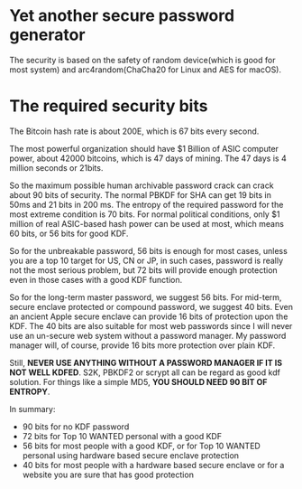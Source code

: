 # Yet another secure password generator

The security is based on the safety of random device(which is good for most system) and arc4random(ChaCha20 for Linux and AES for macOS).

# The required security bits

The Bitcoin hash rate is about 200E, which is 67 bits every second.

The most powerful organization should have $1 Billion of ASIC computer power, about 42000 bitcoins, which is 47 days of mining.
The 47 days is 4 million seconds or 21bits.

So the maximum possible human archivable password crack can crack about 90 bits of security. The normal PBKDF for SHA can get 19 bits in 50ms and 21 bits in 200 ms.
The entropy of the required password for the most extreme condition is 70 bits. For normal political conditions, only $1 million of real ASIC-based hash power can be used at most, which means 60 bits, or 56 bits for good KDF.

So for the unbreakable password, 56 bits is enough for most cases, unless you are a top 10 target for US, CN or JP, in such cases, password is really not the most serious problem, but 72 bits will provide enough protection even in those cases with a good KDF function.

So for the long-term master password, we suggest 56 bits. For mid-term, secure enclave protected or compound password, we suggest 40 bits. Even an ancient Apple secure enclave can provide 16 bits of protection upon the KDF. The 40 bits are also suitable for most web passwords since I will never use an un-secure web system without a password manager. My password manager will, of course, provide 16 bits more protection over plain KDF.

Still, **NEVER USE ANYTHING WITHOUT A PASSWORD MANAGER IF IT IS NOT WELL KDFED**. S2K, PBKDF2 or scrypt all can be regard as good kdf solution. For things like a simple MD5, **YOU SHOULD NEED 90 BIT OF ENTROPY**.

In summary:

 * 90 bits for no KDF password
 * 72 bits for Top 10 WANTED personal with a good KDF
 * 56 bits for most people with a good KDF, or for Top 10 WANTED personal using hardware based secure enclave protection
 * 40 bits for most people with a hardware based secure enclave or for a website you are sure that has good protection

